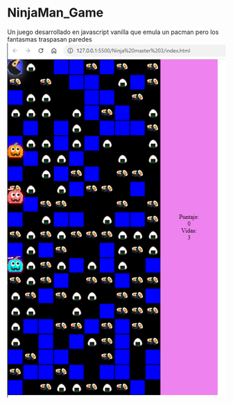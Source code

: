 # NinjaMan_Game
Un juego desarrollado en javascript vanilla que emula un pacman pero los fantasmas traspasan paredes 
<img src="pacman.png"/>

